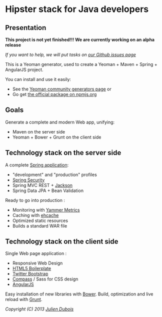 Hipster stack for Java developers
==========================

Presentation
------------------

**This project is not yet finished!!! We are currently working on an alpha release**

*If you want to help, we will put tasks on [our Github issues page](https://github.com/jdubois/generator-jhipster/issues?labels=enhancement&page=1&state=open)*

This is a Yeoman generator, used to create a Yeoman + Maven + Spring + AngularJS project.

You can install and use it easily:

- See the [Yeoman community generators page](http://yeoman.io/community-generators.html) or
- Go get [the official package on npmjs.org](https://npmjs.org/package/generator-jhipster) 

Goals
-------------------

Generate a complete and modern Web app, unifying:

- Maven on the server side
- Yeoman + Bower + Grunt on the client side

Technology stack on the server side
--------------------

A complete [Spring application](http://spring.io/):

- "development" and "production" profiles
- [Spring Security](http://docs.spring.io/spring-security/site/index.html)
- Spring MVC REST + [Jackson](https://github.com/FasterXML/jackson)
- Spring Data JPA + Bean Validation

Ready to go into production :

- Monitoring with [Yammer Metrics](http://metrics.codahale.com/)
- Caching with [ehcache](http://ehcache.org/)
- Optimized static resources
- Builds a standard WAR file

Technology stack on the client side
--------------------

Single Web page application :

- Responsive Web Design
- [HTML5 Boilerplate](http://html5boilerplate.com/)
- [Twitter Bootstrap](http://getbootstrap.com/)
- [Compass](http://compass-style.org/) / Sass for CSS design
- [AngularJS](http://angularjs.org/)

Easy installation of new libraries with [Bower](http://bower.io/).
Build, optimization and live reload with [Grunt](http://gruntjs.com/).

*Copyright (C) 2013 [Julien Dubois](http://www.julien-dubois.com/)*

